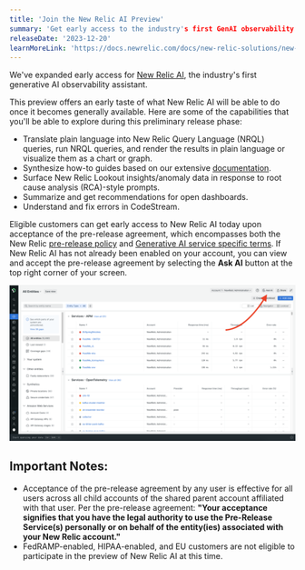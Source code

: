 ```yaml
---
title: 'Join the New Relic AI Preview'
summary: 'Get early access to the industry's first GenAI observability assistant'
releaseDate: '2023-12-20'
learnMoreLink: 'https://docs.newrelic.com/docs/new-relic-solutions/new-relic-one/core-concepts/new-relic-ai/'
---
```


We've expanded early access for [New Relic AI](https://docs.newrelic.com/docs/new-relic-solutions/new-relic-one/core-concepts/new-relic-ai/), the industry's first generative AI observability assistant.

This preview offers an early taste of what New Relic AI will be able to do once it becomes generally available. Here are some of the capabilities that you'll be able to explore during this preliminary release phase:

* Translate plain language into New Relic Query Language (NRQL) queries, run NRQL queries, and render the results in plain language or visualize them as a chart or graph.
* Synthesize how-to guides based on our extensive [documentation](https://docs.newrelic.com/).
* Surface New Relic Lookout insights/anomaly data in response to root cause analysis (RCA)-style prompts.
* Summarize and get recommendations for open dashboards.
* Understand and fix errors in CodeStream.

Eligible customers can get early access to New Relic AI today upon acceptance of the pre-release agreement, which encompasses both the New Relic [pre-release policy](https://docs.newrelic.com/docs/licenses/license-information/referenced-policies/new-relic-pre-release-policy/) and [Generative AI service specific terms](https://newrelic.com/termsandconditions/service-specific). If New Relic AI has not already been enabled on your account, you can view and accept the pre-release agreement by selecting the **Ask AI** button at the top right corner of your screen.

![Screenshot of All Entities with arrow pointing to Ask AI button](./images/all_entities_ask_ai.png "Screenshot of All Entities with arrow pointing to Ask AI button")

## Important Notes:
* Acceptance of the pre-release agreement by any user is effective for all users across all child accounts of the shared parent account affiliated with that user. Per the pre-release agreement: **"Your acceptance signifies that you have the legal authority to use the Pre-Release Service(s) personally or on behalf of the entity(ies) associated with your New Relic account."**
* FedRAMP-enabled, HIPAA-enabled, and EU customers are not eligible to participate in the preview of New Relic AI at this time.